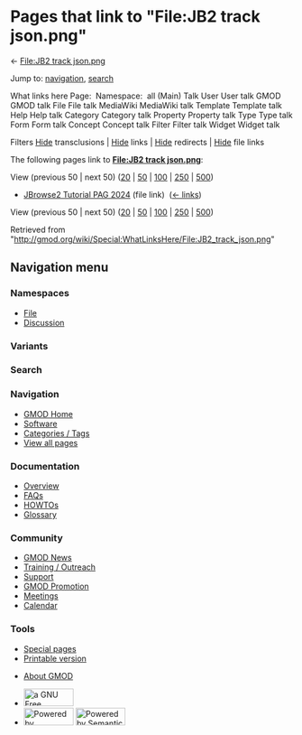 <div id="mw-page-base" class="noprint">

</div>

<div id="mw-head-base" class="noprint">

</div>

<div id="content" class="mw-body" role="main">

<span id="top"></span>

<div id="mw-js-message" style="display:none;">

</div>



# <span dir="auto">Pages that link to "File:JB2 track json.png"</span>

<div id="bodyContent">

<div id="contentSub">

← [File:JB2 track
json.png](/wiki/File:JB2_track_json.png "File:JB2 track json.png")

</div>

<div id="jump-to-nav" class="mw-jump">

Jump to: [navigation](#mw-navigation), [search](#p-search)

</div>

<div id="mw-content-text">

What links here Page:  Namespace:  all (Main) Talk User User talk GMOD
GMOD talk File File talk MediaWiki MediaWiki talk Template Template talk
Help Help talk Category Category talk Property Property talk Type Type
talk Form Form talk Concept Concept talk Filter Filter talk Widget
Widget talk

Filters
[Hide](/mediawiki/index.php?title=Special:WhatLinksHere/File:JB2_track_json.png&hidetrans=1 "Special:WhatLinksHere/File:JB2 track json.png")
transclusions \|
[Hide](/mediawiki/index.php?title=Special:WhatLinksHere/File:JB2_track_json.png&hidelinks=1 "Special:WhatLinksHere/File:JB2 track json.png")
links \|
[Hide](/mediawiki/index.php?title=Special:WhatLinksHere/File:JB2_track_json.png&hideredirs=1 "Special:WhatLinksHere/File:JB2 track json.png")
redirects \|
[Hide](/mediawiki/index.php?title=Special:WhatLinksHere/File:JB2_track_json.png&hideimages=1 "Special:WhatLinksHere/File:JB2 track json.png")
file links

The following pages link to **[File:JB2 track
json.png](/wiki/File:JB2_track_json.png "File:JB2 track json.png")**:

View (previous 50 \| next 50)
([20](/mediawiki/index.php?title=Special:WhatLinksHere/File:JB2_track_json.png&limit=20 "Special:WhatLinksHere/File:JB2 track json.png")
\|
[50](/mediawiki/index.php?title=Special:WhatLinksHere/File:JB2_track_json.png&limit=50 "Special:WhatLinksHere/File:JB2 track json.png")
\|
[100](/mediawiki/index.php?title=Special:WhatLinksHere/File:JB2_track_json.png&limit=100 "Special:WhatLinksHere/File:JB2 track json.png")
\|
[250](/mediawiki/index.php?title=Special:WhatLinksHere/File:JB2_track_json.png&limit=250 "Special:WhatLinksHere/File:JB2 track json.png")
\|
[500](/mediawiki/index.php?title=Special:WhatLinksHere/File:JB2_track_json.png&limit=500 "Special:WhatLinksHere/File:JB2 track json.png"))

- [JBrowse2 Tutorial PAG
  2024](/wiki/JBrowse2_Tutorial_PAG_2024 "JBrowse2 Tutorial PAG 2024")
  (file link) ‎ <span class="mw-whatlinkshere-tools">([←
  links](/mediawiki/index.php?title=Special:WhatLinksHere&target=JBrowse2+Tutorial+PAG+2024 "Special:WhatLinksHere"))</span>

View (previous 50 \| next 50)
([20](/mediawiki/index.php?title=Special:WhatLinksHere/File:JB2_track_json.png&limit=20 "Special:WhatLinksHere/File:JB2 track json.png")
\|
[50](/mediawiki/index.php?title=Special:WhatLinksHere/File:JB2_track_json.png&limit=50 "Special:WhatLinksHere/File:JB2 track json.png")
\|
[100](/mediawiki/index.php?title=Special:WhatLinksHere/File:JB2_track_json.png&limit=100 "Special:WhatLinksHere/File:JB2 track json.png")
\|
[250](/mediawiki/index.php?title=Special:WhatLinksHere/File:JB2_track_json.png&limit=250 "Special:WhatLinksHere/File:JB2 track json.png")
\|
[500](/mediawiki/index.php?title=Special:WhatLinksHere/File:JB2_track_json.png&limit=500 "Special:WhatLinksHere/File:JB2 track json.png"))

</div>

<div class="printfooter">

Retrieved from
"<http://gmod.org/wiki/Special:WhatLinksHere/File:JB2_track_json.png>"

</div>

<div id="catlinks" class="catlinks catlinks-allhidden">

</div>

<div class="visualClear">

</div>

</div>

</div>

<div id="mw-navigation">

## Navigation menu

<div id="mw-head">



<div id="left-navigation">

<div id="p-namespaces" class="vectorTabs" role="navigation"
aria-labelledby="p-namespaces-label">

### Namespaces

- <span id="ca-nstab-image"><a href="/wiki/File:JB2_track_json.png" accesskey="c"
  title="View the file page [c]">File</a></span>
- <span id="ca-talk"><a
  href="/mediawiki/index.php?title=File_talk:JB2_track_json.png&amp;action=edit&amp;redlink=1"
  accesskey="t"
  title="Discussion about the content page [t]">Discussion</a></span>

</div>

<div id="p-variants" class="vectorMenu emptyPortlet" role="navigation"
aria-labelledby="p-variants-label">

### 

### Variants[](#)

<div class="menu">

</div>

</div>

</div>

<div id="right-navigation">





</div>

<div id="p-search" role="search">

### Search

<div id="simpleSearch">

</div>

</div>

</div>

</div>

<div id="mw-panel">

<div id="p-logo" role="banner">

<a href="/wiki/Main_Page"
style="background-image: url(http://gmod.org/images/GMOD-cogs.png);"
title="Visit the main page"></a>

</div>

<div id="p-Navigation" class="portal" role="navigation"
aria-labelledby="p-Navigation-label">

### Navigation

<div class="body">

- <span id="n-GMOD-Home">[GMOD Home](/wiki/Main_Page)</span>
- <span id="n-Software">[Software](/wiki/GMOD_Components)</span>
- <span id="n-Categories-.2F-Tags">[Categories /
  Tags](/wiki/Categories)</span>
- <span id="n-View-all-pages">[View all
  pages](/wiki/Special:AllPages)</span>

</div>

</div>

<div id="p-Documentation" class="portal" role="navigation"
aria-labelledby="p-Documentation-label">

### Documentation

<div class="body">

- <span id="n-Overview">[Overview](/wiki/Overview)</span>
- <span id="n-FAQs">[FAQs](/wiki/Category:FAQ)</span>
- <span id="n-HOWTOs">[HOWTOs](/wiki/Category:HOWTO)</span>
- <span id="n-Glossary">[Glossary](/wiki/Glossary)</span>

</div>

</div>

<div id="p-Community" class="portal" role="navigation"
aria-labelledby="p-Community-label">

### Community

<div class="body">

- <span id="n-GMOD-News">[GMOD News](/wiki/GMOD_News)</span>
- <span id="n-Training-.2F-Outreach">[Training /
  Outreach](/wiki/Training_and_Outreach)</span>
- <span id="n-Support">[Support](/wiki/Support)</span>
- <span id="n-GMOD-Promotion">[GMOD
  Promotion](/wiki/GMOD_Promotion)</span>
- <span id="n-Meetings">[Meetings](/wiki/Meetings)</span>
- <span id="n-Calendar">[Calendar](/wiki/Calendar)</span>

</div>

</div>

<div id="p-tb" class="portal" role="navigation"
aria-labelledby="p-tb-label">

### Tools

<div class="body">

- <span id="t-specialpages"><a href="/wiki/Special:SpecialPages" accesskey="q"
  title="A list of all special pages [q]">Special pages</a></span>
- <span id="t-print"><a
  href="/mediawiki/index.php?title=Special:WhatLinksHere/File:JB2_track_json.png&amp;printable=yes"
  rel="alternate" accesskey="p"
  title="Printable version of this page [p]">Printable version</a></span>

</div>

</div>

</div>

</div>

<div id="footer" role="contentinfo">

- <span id="footer-places-about">[About
  GMOD](/wiki/GMOD:About "GMOD:About")</span>

<!-- -->

- <span id="footer-copyrightico">[<img src="http://www.gnu.org/graphics/gfdl-logo-small.png" width="88"
  height="31" alt="a GNU Free Documentation License" />](http://www.gnu.org/licenses/fdl-1.3.html)</span>
- <span id="footer-poweredbyico">[<img src="/mediawiki/skins/common/images/poweredby_mediawiki_88x31.png"
  width="88" height="31" alt="Powered by MediaWiki" />](//www.mediawiki.org/)
  [<img
  src="/mediawiki/extensions/SemanticMediaWiki/includes/../resources/images/smw_button.png"
  width="88" height="31" alt="Powered by Semantic MediaWiki" />](https://www.semantic-mediawiki.org/wiki/Semantic_MediaWiki)</span>

<div style="clear:both">

</div>

</div>
